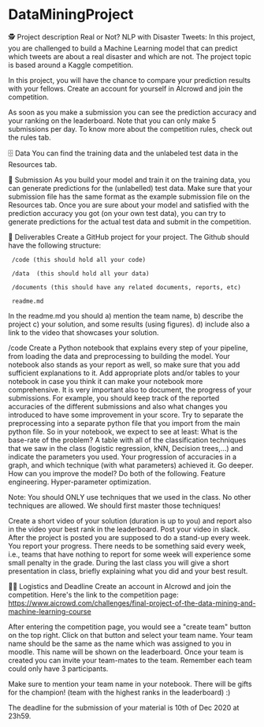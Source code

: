 # DataMiningProject

🕵️ Project description
Real or Not? NLP with Disaster Tweets: In this project, you are challenged to build a Machine Learning model that can predict which tweets are about a real disaster and which are not. The project topic is based around a Kaggle competition. 

 

In this project, you will have the chance to compare your prediction results with your fellows. Create an account for yourself in AIcrowd and join the competition.

As soon as you make a submission you can see the prediction accuracy and your ranking on the leaderboard. Note that you can only make 5 submissions per day. To know more about the competition rules, check out the rules tab.

🗄 Data
You can find the training data and the unlabeled test data in the Resources tab.

🚀 Submission
As you build your model and train it on the training data, you can generate predictions for the (unlabelled) test data. Make sure that your submission file has the same format as the example submission file on the Resources tab. Once you are sure about your model and satisfied with the prediction accuracy you got (on your own test data), you can try to generate predictions for the actual test data and submit in the competition.

🚚 Deliverables
Create a GitHub project for your project. The Github should have the following structure:

     /code (this should hold all your code)

     /data  (this should hold all your data)

     /documents (this should have any related documents, reports, etc)

     readme.md

In the readme.md you should a) mention the team name, b) describe the project c) your solution, and some results (using figures). d) include also a link to the video that showcases your solution.

 

/code
Create a Python notebook that explains every step of your pipeline, from loading the data and preprocessing to building the model. Your notebook also stands as your report as well, so make sure that you add sufficient explanations to it. Add appropriate plots and/or tables to your notebook in case you think it can make your notebook more comprehensive. It is very important also to document, the progress of your submissions. For example, you should keep track of the reported accuracies of the different submissions and also what changes you introduced to have some improvement in your score.
Try to separate the preprocessing into a separate python file that you import from the main python file. So in your notebook, we expect to see at least:
What is the base-rate of the problem?
A table with all of the classification techniques that we saw in the class (logistic regression, kNN, Decision trees,...) and indicate the parameters you used.
Your progression of accuracies in a graph, and which technique (with what parameters) achieved it.
Go deeper. How can you improve the model? Do both of the following.
Feature engineering. 
Hyper-parameter optimization.
 

Note: You should ONLY use techniques that we used in the class. No other techniques are allowed. We should first master those techniques!

 

Create a short video of your solution (duration is up to you) and report also in the video your best rank in the leaderboard. Post your video in slack.
After the project is posted you are supposed to do a stand-up every week. You report your progress. There needs to be something said every week, i.e., teams that have nothing to report for some week will experience some small penalty in the grade.
During the last class you will give a short presentation in class, briefly explaining what you did and your best result.
 

👩‍💻 Logistics and Deadline
Create an account in AIcrowd and join the competition. Here's the link to the competition page:
https://www.aicrowd.com/challenges/final-project-of-the-data-mining-and-machine-learning-course

After entering the competition page, you would see a "create team" button on the top right. Click on that button and select your team name. Your team name should be the same as the name which was assigned to you in moodle. This name will be shown on the leaderboard.  Once your team is created you can invite your team-mates to the team. Remember each team could only have 3 participants.
 
Make sure to mention your team name in your notebook.
There will be gifts for the champion! (team with the highest ranks in the leaderboard) :)

The deadline for the submission of your material is 10th of Dec 2020 at 23h59.
